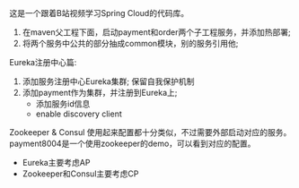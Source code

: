 这是一个跟着B站视频学习Spring Cloud的代码库。

1. 在maven父工程下面，启动payment和order两个子工程服务，并添加热部署;
2. 将两个服务中公共的部分抽成common模块，别的服务引用他;

Eureka注册中心篇:
1. 添加服务注册中心Eureka集群; 保留自我保护机制
2. 添加payment作为集群，并注册到Eureka上; 
    - 添加服务id信息
    - enable discovery client

Zookeeper & Consul 使用起来配置都十分类似，不过需要外部启动对应的服务。
payment8004是一个使用zookeeper的demo，可以看到对应的配置。
- Eureka主要考虑AP
- Zookeeper和Consul主要考虑CP
